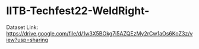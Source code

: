 # IITB-Techfest22-WeldRight-

Dataset Link: https://drive.google.com/file/d/1w3X5BOkg7i5AZQEzMy2rCw1aOs6KoZ3z/view?usp=sharing
